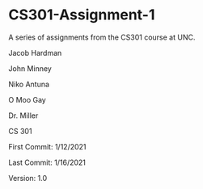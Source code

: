 # CS301-Assignment-1
 A series of assignments from the CS301 course at UNC.

 Jacob Hardman

 John Minney

 Niko Antuna

 O Moo Gay

 Dr. Miller

 CS 301 

 First Commit: 1/12/2021

 Last Commit: 1/16/2021
 
 Version: 1.0
